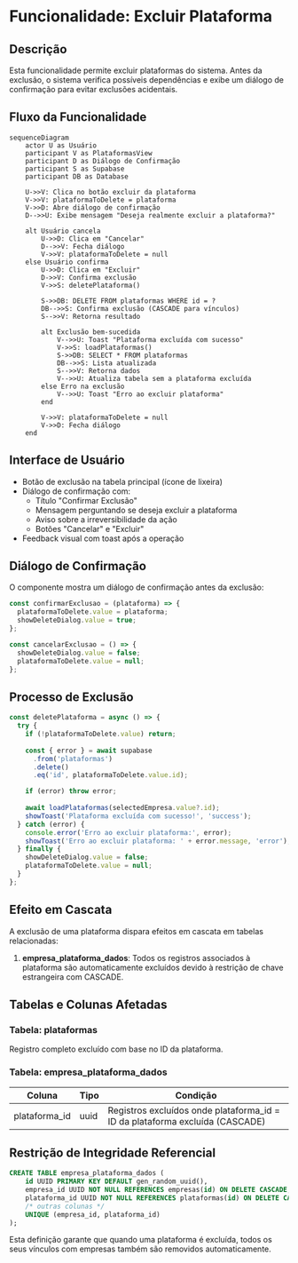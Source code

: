 # Funcionalidade: Excluir Plataforma

## Descrição

Esta funcionalidade permite excluir plataformas do sistema. Antes da exclusão, o sistema verifica possíveis dependências e exibe um diálogo de confirmação para evitar exclusões acidentais.

## Fluxo da Funcionalidade

```mermaid
sequenceDiagram
    actor U as Usuário
    participant V as PlataformasView
    participant D as Diálogo de Confirmação
    participant S as Supabase
    participant DB as Database
    
    U->>V: Clica no botão excluir da plataforma
    V->>V: plataformaToDelete = plataforma
    V->>D: Abre diálogo de confirmação
    D-->>U: Exibe mensagem "Deseja realmente excluir a plataforma?"
    
    alt Usuário cancela
        U->>D: Clica em "Cancelar"
        D-->>V: Fecha diálogo
        V->>V: plataformaToDelete = null
    else Usuário confirma
        U->>D: Clica em "Excluir"
        D->>V: Confirma exclusão
        V->>S: deletePlataforma()
        
        S->>DB: DELETE FROM plataformas WHERE id = ?
        DB-->>S: Confirma exclusão (CASCADE para vínculos)
        S-->>V: Retorna resultado
        
        alt Exclusão bem-sucedida
            V-->>U: Toast "Plataforma excluída com sucesso"
            V->>S: loadPlataformas()
            S->>DB: SELECT * FROM plataformas
            DB-->>S: Lista atualizada
            S-->>V: Retorna dados
            V-->>U: Atualiza tabela sem a plataforma excluída
        else Erro na exclusão
            V-->>U: Toast "Erro ao excluir plataforma"
        end
        
        V->>V: plataformaToDelete = null
        V->>D: Fecha diálogo
    end
```

## Interface de Usuário

- Botão de exclusão na tabela principal (ícone de lixeira)
- Diálogo de confirmação com:
  - Título "Confirmar Exclusão"
  - Mensagem perguntando se deseja excluir a plataforma
  - Aviso sobre a irreversibilidade da ação
  - Botões "Cancelar" e "Excluir"
- Feedback visual com toast após a operação

## Diálogo de Confirmação

O componente mostra um diálogo de confirmação antes da exclusão:

```javascript
const confirmarExclusao = (plataforma) => {
  plataformaToDelete.value = plataforma;
  showDeleteDialog.value = true;
};

const cancelarExclusao = () => {
  showDeleteDialog.value = false;
  plataformaToDelete.value = null;
};
```

## Processo de Exclusão

```javascript
const deletePlataforma = async () => {
  try {
    if (!plataformaToDelete.value) return;
    
    const { error } = await supabase
      .from('plataformas')
      .delete()
      .eq('id', plataformaToDelete.value.id);

    if (error) throw error;
    
    await loadPlataformas(selectedEmpresa.value?.id);
    showToast('Plataforma excluída com sucesso!', 'success');
  } catch (error) {
    console.error('Erro ao excluir plataforma:', error);
    showToast('Erro ao excluir plataforma: ' + error.message, 'error');
  } finally {
    showDeleteDialog.value = false;
    plataformaToDelete.value = null;
  }
};
```

## Efeito em Cascata

A exclusão de uma plataforma dispara efeitos em cascata em tabelas relacionadas:

1. **empresa_plataforma_dados**: Todos os registros associados à plataforma são automaticamente excluídos devido à restrição de chave estrangeira com CASCADE.

## Tabelas e Colunas Afetadas

### Tabela: plataformas

Registro completo excluído com base no ID da plataforma.

### Tabela: empresa_plataforma_dados

| Coluna | Tipo | Condição |
|--------|------|----------|
| plataforma_id | uuid | Registros excluídos onde plataforma_id = ID da plataforma excluída (CASCADE) |

## Restrição de Integridade Referencial

```sql
CREATE TABLE empresa_plataforma_dados (
    id UUID PRIMARY KEY DEFAULT gen_random_uuid(),
    empresa_id UUID NOT NULL REFERENCES empresas(id) ON DELETE CASCADE,
    plataforma_id UUID NOT NULL REFERENCES plataformas(id) ON DELETE CASCADE,
    /* outras colunas */
    UNIQUE (empresa_id, plataforma_id)
);
```

Esta definição garante que quando uma plataforma é excluída, todos os seus vínculos com empresas também são removidos automaticamente.
